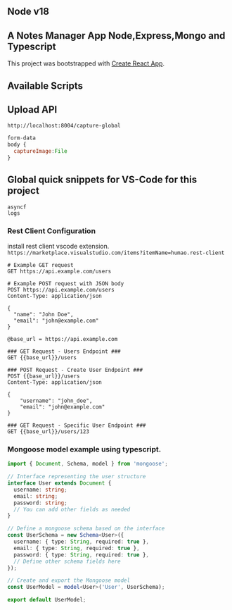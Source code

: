 ## Node v18

## A Notes Manager App Node,Express,Mongo and Typescript

This project was bootstrapped with [Create React App](https://github.com/facebook/create-react-app).

## Available Scripts

## Upload API

`http://localhost:8004/capture-global`<br>

```javascript
form-data
body {
  captureImage:File
}
```

## Global quick snippets for VS-Code for this project

`asyncf`<br>
`logs`<br>

### Rest Client Configuration

install rest client vscode extension.
`https://marketplace.visualstudio.com/items?itemName=humao.rest-client` <br>

```http
# Example GET request
GET https://api.example.com/users

# Example POST request with JSON body
POST https://api.example.com/users
Content-Type: application/json

{
  "name": "John Doe",
  "email": "john@example.com"
}
```

```http
@base_url = https://api.example.com

### GET Request - Users Endpoint ###
GET {{base_url}}/users

### POST Request - Create User Endpoint ###
POST {{base_url}}/users
Content-Type: application/json

{
    "username": "john_doe",
    "email": "john@example.com"
}

### GET Request - Specific User Endpoint ###
GET {{base_url}}/users/123
```

### Mongoose model example using typescript.

```typescript
import { Document, Schema, model } from 'mongoose';

// Interface representing the user structure
interface User extends Document {
  username: string;
  email: string;
  password: string;
  // You can add other fields as needed
}

// Define a mongoose schema based on the interface
const UserSchema = new Schema<User>({
  username: { type: String, required: true },
  email: { type: String, required: true },
  password: { type: String, required: true },
  // Define other schema fields here
});

// Create and export the Mongoose model
const UserModel = model<User>('User', UserSchema);

export default UserModel;
```
